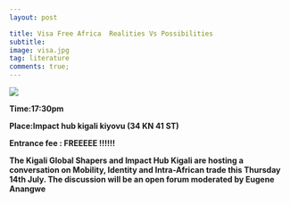 ```yaml
---
layout: post

title: Visa Free Africa  Realities Vs Possibilities
subtitle: 
image: visa.jpg
tag: literature
comments: true;
---
```


<img src="{{site.github.url}}/img/visa.jpg">

<strong>Time:17:30pm 

<strong>Place:Impact hub kigali kiyovu (34 KN 41 ST)

<strong>Entrance fee : FREEEEE !!!!!!

The Kigali Global Shapers and Impact Hub Kigali are hosting a conversation on Mobility, Identity and Intra-African trade this Thursday 14th July. The discussion will be an open forum moderated by Eugene Anangwe 
